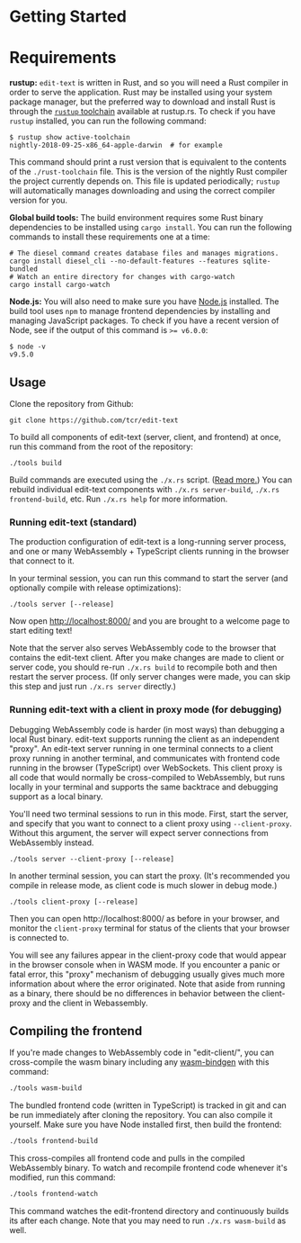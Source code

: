 # Getting Started

# Requirements

**rustup:** `edit-text` is written in Rust, and so you will need a Rust compiler in order to serve the application. Rust may be installed using your system package manager, but the preferred way to download and install Rust is through the [`rustup` toolchain](http://rustup.rs/) available at rustup.rs. To check if you have `rustup` installed, you can run the following command:

```
$ rustup show active-toolchain
nightly-2018-09-25-x86_64-apple-darwin  # for example
```

This command should print a rust version that is equivalent to the contents of the `./rust-toolchain` file. This is the version of the nightly Rust compiler the project currently depends on. This file is updated periodically; `rustup` will automatically manages downloading and using the correct compiler version for you.

**Global build tools:** The build environment requires some Rust binary dependencies to be installed using `cargo install`. You can run the following commands to install these requirements one at a time:

```
# The diesel command creates database files and manages migrations.
cargo install diesel_cli --no-default-features --features sqlite-bundled
# Watch an entire directory for changes with cargo-watch
cargo install cargo-watch
```

**Node.js:** You will also need to make sure you have [Node.js](http://nodejs.org/) installed. The build tool uses `npm` to manage frontend dependencies by installing and managing JavaScript packages. To check if you have a recent version of Node, see if the output of this command is `>= v6.0.0`:

```
$ node -v
v9.5.0
```

## Usage

Clone the repository from Github:

```
git clone https://github.com/tcr/edit-text
```

To build all components of edit-text (server, client, and frontend) at once, run this command from the root of the repository:

```
./tools build
```

Build commands are executed using the `./x.rs` script. ([Read more.](http://timryan.org/2018/07/02/moving-from-the-shell-to-rust-with-commandspec.html))  You can rebuild individual edit-text components with `./x.rs server-build`, `./x.rs frontend-build`, etc. Run `./x.rs help` for more information.

### Running edit-text (standard)

The production configuration of edit-text is a long-running server process, and one or many WebAssembly + TypeScript clients running in the browser that connect to it.

In your terminal session, you can run this command to start the server (and optionally compile with release optimizations):

```
./tools server [--release]
```

Now open <http://localhost:8000/> and you are brought to a welcome page to start editing text!

Note that the server also serves WebAssembly code to the browser that contains the edit-text client. After you make changes are made to client or server code, you should re-run `./x.rs build` to recompile both and then restart the server process. (If only server changes were made, you can skip this step and just run `./x.rs server` directly.)

### Running edit-text with a client in proxy mode (for debugging)

Debugging WebAssembly code is harder (in most ways) than debugging a local Rust binary. edit-text supports running the client as an independent "proxy". An edit-text server running in one terminal connects to a client proxy running in another terminal, and communicates with frontend code running in the browser (TypeScript) over WebSockets. This client proxy is all code that would normally be cross-compiled to WebAssembly, but runs locally in your terminal and supports the same backtrace and debugging support as a local binary.

You'll need two terminal sessions to run in this mode. First, start the server, and specify that you want to connect to a client proxy using `--client-proxy`. Without this argument, the server will expect server connections from WebAssembly instead.

```
./tools server --client-proxy [--release]
```

In another terminal session, you can start the proxy. (It's recommended you compile in release mode, as client code is much slower in debug mode.)

```
./tools client-proxy [--release]
```

Then you can open http://localhost:8000/ as before in your browser, and monitor the `client-proxy` terminal for status of the clients that your browser is connected to.

You will see any failures appear in the client-proxy code that would appear in the browser console when in WASM mode. If you encounter a panic or fatal error, this "proxy" mechanism of debugging usually gives much more information about where the error originated. Note that aside from running as a binary, there should be no differences in behavior between the client-proxy and the client in Webassembly.

## Compiling the frontend

If you're made changes to WebAssembly code in "edit-client/", you can cross-compile the wasm binary including any [wasm-bindgen](https://github.com/rustwasm/wasm-bindgen) with this command:

```sh
./tools wasm-build
```

The bundled frontend code (written in TypeScript) is tracked in git and can be run immediately after cloning the repository. You can also compile it yourself. Make sure you have Node installed first, then build the frontend:

```sh
./tools frontend-build
```

This cross-compiles all frontend code and pulls in the compiled WebAssembly binary. To watch and recompile frontend code whenever it's modified, run this command:

```sh
./tools frontend-watch
```

This command watches the edit-frontend directory and continuously builds its after each change. Note that you may need to run `./x.rs wasm-build` as well. 
